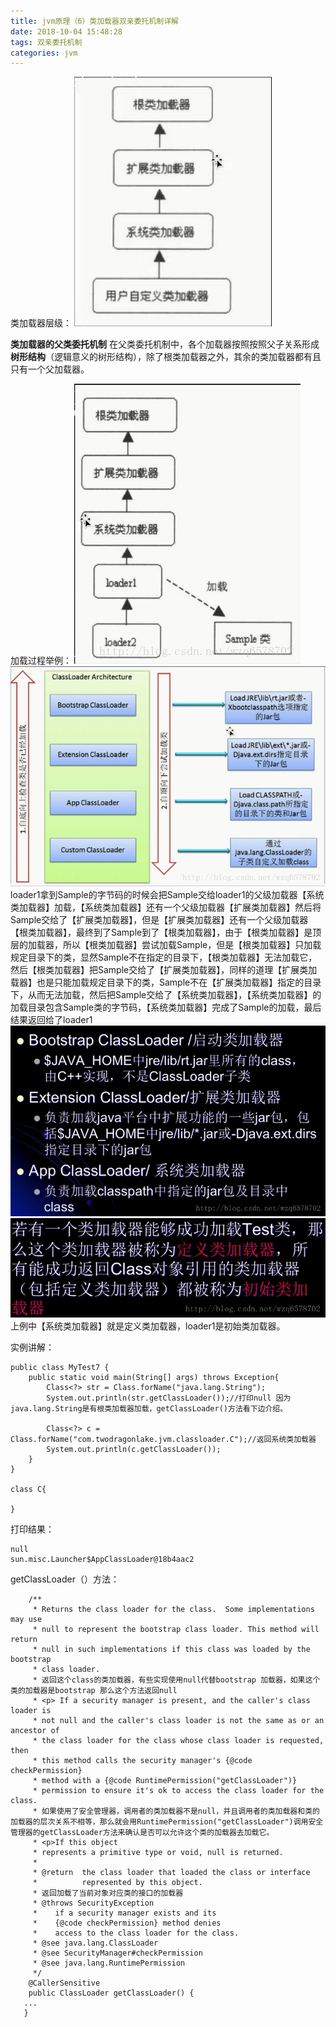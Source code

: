 ```yaml
---
title: jvm原理（6）类加载器双亲委托机制详解
date: 2018-10-04 15:48:28
tags: 双亲委托机制
categories: jvm
---
```


类加载器层级：
![这里写图片描述](2018/10/04/jvm原理（6）类加载器双亲委托机制详解/20180227223057487.png)
<!-- more -->

**类加载器的父类委托机制**
  在父类委托机制中，各个加载器按照按照父子关系形成**树形结构**（逻辑意义的树形结构），除了根类加载器之外，其余的类加载器都有且只有一个父加载器。

加载过程举例：
![这里写图片描述](2018/10/04/jvm原理（6）类加载器双亲委托机制详解/20180303143640952.png)
![这里写图片描述](2018/10/04/jvm原理（6）类加载器双亲委托机制详解/20180303143718490.png)
loader1拿到Sample的字节码的时候会把Sample交给loader1的父级加载器【系统类加载器】加载，【系统类加载器】还有一个父级加载器【扩展类加载器】然后将Sample交给了【扩展类加载器】，但是【扩展类加载器】还有一个父级加载器【根类加载器】，最终到了Sample到了【根类加载器】，由于【根类加载器】是顶层的加载器，所以【根类加载器】尝试加载Sample，但是【根类加载器】只加载规定目录下的类，显然Sample不在指定的目录下，【根类加载器】无法加载它，然后【根类加载器】把Sample交给了【扩展类加载器】，同样的道理【扩展类加载器】也是只能加载规定目录下的类，Sample不在【扩展类加载器】指定的目录下，从而无法加载，然后把Sample交给了【系统类加载器】，【系统类加载器】的加载目录包含Sample类的字节码，【系统类加载器】完成了Sample的加载，最后结果返回给了loader1
![这里写图片描述](2018/10/04/jvm原理（6）类加载器双亲委托机制详解/20180303145132407.png)
![这里写图片描述](2018/10/04/jvm原理（6）类加载器双亲委托机制详解/20180303145503257.png)
上例中【系统类加载器】就是定义类加载器，loader1是初始类加载器。

实例讲解：

```
public class MyTest7 {
    public static void main(String[] args) throws Exception{
        Class<?> str = Class.forName("java.lang.String");
        System.out.println(str.getClassLoader());//打印null 因为java.lang.String是有根类加载器加载，getClassLoader()方法看下边介绍。

        Class<?> c = Class.forName("com.twodragonlake.jvm.classloader.C");//返回系统类加载器
        System.out.println(c.getClassLoader());
    }
}

class C{

}
```
打印结果：
```
null
sun.misc.Launcher$AppClassLoader@18b4aac2
```

getClassLoader（）方法：
```
    /**
     * Returns the class loader for the class.  Some implementations may use
     * null to represent the bootstrap class loader. This method will return
     * null in such implementations if this class was loaded by the bootstrap
     * class loader.
     * 返回这个class的类加载器，有些实现使用null代替bootstrap 加载器，如果这个类的加载器是bootstrap 那么这个方法返回null
     * <p> If a security manager is present, and the caller's class loader is
     * not null and the caller's class loader is not the same as or an ancestor of
     * the class loader for the class whose class loader is requested, then
     * this method calls the security manager's {@code checkPermission}
     * method with a {@code RuntimePermission("getClassLoader")}
     * permission to ensure it's ok to access the class loader for the class.
     * 如果使用了安全管理器，调用者的类加载器不是null，并且调用者的类加载器和类的加载器的层次关系不相等，那么就会用RuntimePermission("getClassLoader")调用安全管理器的getClassLoader方法来确认是否可以允许这个类的加载器去加载它。
     * <p>If this object
     * represents a primitive type or void, null is returned.
     *
     * @return  the class loader that loaded the class or interface
     *          represented by this object.
     * 返回加载了当前对象对应类的接口的加载器
     * @throws SecurityException
     *    if a security manager exists and its
     *    {@code checkPermission} method denies
     *    access to the class loader for the class.
     * @see java.lang.ClassLoader
     * @see SecurityManager#checkPermission
     * @see java.lang.RuntimePermission
     */
    @CallerSensitive
    public ClassLoader getClassLoader() {
   ...
   }
   ```
